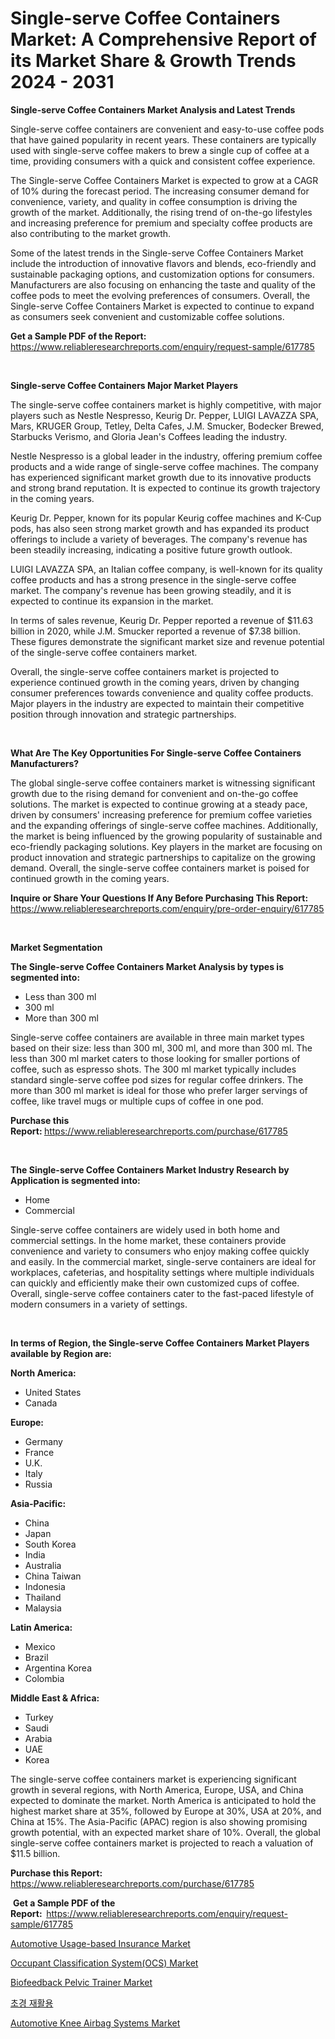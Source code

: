 <p><h1>Single-serve Coffee Containers Market: A Comprehensive Report of its Market Share & Growth Trends 2024 - 2031</h1></p><p><strong>Single-serve Coffee Containers Market Analysis and Latest Trends</strong></p>
<p><p>Single-serve coffee containers are convenient and easy-to-use coffee pods that have gained popularity in recent years. These containers are typically used with single-serve coffee makers to brew a single cup of coffee at a time, providing consumers with a quick and consistent coffee experience. </p><p>The Single-serve Coffee Containers Market is expected to grow at a CAGR of 10% during the forecast period. The increasing consumer demand for convenience, variety, and quality in coffee consumption is driving the growth of the market. Additionally, the rising trend of on-the-go lifestyles and increasing preference for premium and specialty coffee products are also contributing to the market growth.</p><p>Some of the latest trends in the Single-serve Coffee Containers Market include the introduction of innovative flavors and blends, eco-friendly and sustainable packaging options, and customization options for consumers. Manufacturers are also focusing on enhancing the taste and quality of the coffee pods to meet the evolving preferences of consumers. Overall, the Single-serve Coffee Containers Market is expected to continue to expand as consumers seek convenient and customizable coffee solutions.</p></p>
<p><strong>Get a Sample PDF of the Report:&nbsp;</strong> <a href="https://www.reliableresearchreports.com/enquiry/request-sample/617785">https://www.reliableresearchreports.com/enquiry/request-sample/617785</a></p>
<p>&nbsp;</p>
<p><strong>Single-serve Coffee Containers Major Market Players</strong></p>
<p><p>The single-serve coffee containers market is highly competitive, with major players such as Nestle Nespresso, Keurig Dr. Pepper, LUIGI LAVAZZA SPA, Mars, KRUGER Group, Tetley, Delta Cafes, J.M. Smucker, Bodecker Brewed, Starbucks Verismo, and Gloria Jean's Coffees leading the industry.</p><p>Nestle Nespresso is a global leader in the industry, offering premium coffee products and a wide range of single-serve coffee machines. The company has experienced significant market growth due to its innovative products and strong brand reputation. It is expected to continue its growth trajectory in the coming years.</p><p>Keurig Dr. Pepper, known for its popular Keurig coffee machines and K-Cup pods, has also seen strong market growth and has expanded its product offerings to include a variety of beverages. The company's revenue has been steadily increasing, indicating a positive future growth outlook.</p><p>LUIGI LAVAZZA SPA, an Italian coffee company, is well-known for its quality coffee products and has a strong presence in the single-serve coffee market. The company's revenue has been growing steadily, and it is expected to continue its expansion in the market.</p><p>In terms of sales revenue, Keurig Dr. Pepper reported a revenue of $11.63 billion in 2020, while J.M. Smucker reported a revenue of $7.38 billion. These figures demonstrate the significant market size and revenue potential of the single-serve coffee containers market.</p><p>Overall, the single-serve coffee containers market is projected to experience continued growth in the coming years, driven by changing consumer preferences towards convenience and quality coffee products. Major players in the industry are expected to maintain their competitive position through innovation and strategic partnerships.</p></p>
<p>&nbsp;</p>
<p><strong>What Are The Key Opportunities For Single-serve Coffee Containers Manufacturers?</strong></p>
<p><p>The global single-serve coffee containers market is witnessing significant growth due to the rising demand for convenient and on-the-go coffee solutions. The market is expected to continue growing at a steady pace, driven by consumers' increasing preference for premium coffee varieties and the expanding offerings of single-serve coffee machines. Additionally, the market is being influenced by the growing popularity of sustainable and eco-friendly packaging solutions. Key players in the market are focusing on product innovation and strategic partnerships to capitalize on the growing demand. Overall, the single-serve coffee containers market is poised for continued growth in the coming years.</p></p>
<p><strong>Inquire or Share Your Questions If Any Before Purchasing This Report:</strong> <a href="https://www.reliableresearchreports.com/enquiry/pre-order-enquiry/617785">https://www.reliableresearchreports.com/enquiry/pre-order-enquiry/617785</a></p>
<p>&nbsp;</p>
<p><strong>Market Segmentation</strong></p>
<p><strong>The Single-serve Coffee Containers Market Analysis by types is segmented into:</strong></p>
<p><ul><li>Less than 300 ml</li><li>300 ml</li><li>More than 300 ml</li></ul></p>
<p><p>Single-serve coffee containers are available in three main market types based on their size: less than 300 ml, 300 ml, and more than 300 ml. The less than 300 ml market caters to those looking for smaller portions of coffee, such as espresso shots. The 300 ml market typically includes standard single-serve coffee pod sizes for regular coffee drinkers. The more than 300 ml market is ideal for those who prefer larger servings of coffee, like travel mugs or multiple cups of coffee in one pod.</p></p>
<p><strong>Purchase this Report:&nbsp;</strong><a href="https://www.reliableresearchreports.com/purchase/617785">https://www.reliableresearchreports.com/purchase/617785</a></p>
<p>&nbsp;</p>
<p><strong>The Single-serve Coffee Containers Market Industry Research by Application is segmented into:</strong></p>
<p><ul><li>Home</li><li>Commercial</li></ul></p>
<p><p>Single-serve coffee containers are widely used in both home and commercial settings. In the home market, these containers provide convenience and variety to consumers who enjoy making coffee quickly and easily. In the commercial market, single-serve containers are ideal for workplaces, cafeterias, and hospitality settings where multiple individuals can quickly and efficiently make their own customized cups of coffee. Overall, single-serve coffee containers cater to the fast-paced lifestyle of modern consumers in a variety of settings.</p></p>
<p>&nbsp;</p>
<p><strong>In terms of Region, the Single-serve Coffee Containers Market Players available by Region are:</strong></p>
<p>
    <p> <strong> North America: </strong>
        <ul>
            <li>United States</li>
            <li>Canada</li>
        </ul>
        </p> 
    <p> <strong> Europe: </strong>
        <ul>
            <li>Germany</li>
            <li>France</li>
            <li>U.K.</li>
            <li>Italy</li>
            <li>Russia</li>
        </ul>
        </p> 
    <p> <strong> Asia-Pacific: </strong>
        <ul>
            <li>China</li>
            <li>Japan</li>
            <li>South Korea</li>
            <li>India</li>
            <li>Australia</li>
            <li>China Taiwan</li>
            <li>Indonesia</li>
            <li>Thailand</li>
            <li>Malaysia</li>
        </ul>
        </p> 
    <p> <strong> Latin America: </strong>
        <ul>
            <li>Mexico</li>
            <li>Brazil</li>
            <li>Argentina Korea</li>
            <li>Colombia</li>
        </ul>
        </p> 
    <p> <strong> Middle East & Africa: </strong>
        <ul>
            <li>Turkey</li>
            <li>Saudi</li>
            <li>Arabia</li>
            <li>UAE</li>
            <li>Korea</li>
        </ul>
    </p>
    </p>
<p><p>The single-serve coffee containers market is experiencing significant growth in several regions, with North America, Europe, USA, and China expected to dominate the market. North America is anticipated to hold the highest market share at 35%, followed by Europe at 30%, USA at 20%, and China at 15%. The Asia-Pacific (APAC) region is also showing promising growth potential, with an expected market share of 10%. Overall, the global single-serve coffee containers market is projected to reach a valuation of $11.5 billion.</p></p>
<p><strong>Purchase this Report: </strong><a href="https://www.reliableresearchreports.com/purchase/617785">https://www.reliableresearchreports.com/purchase/617785</a></p>
<p>&nbsp;<strong>Get a Sample PDF of the Report:&nbsp;&nbsp;</strong><a href="https://www.reliableresearchreports.com/enquiry/request-sample/617785">https://www.reliableresearchreports.com/enquiry/request-sample/617785</a></p>
<p><strong></strong></p>
<p><p><a href="https://fuschia-pecorino-a6d.notion.site/Automotive-Usage-based-Insurance-Market-Size-Global-Industry-Overview-Market-Segmentation-and-Fore-934d96c81b1f447a97f3db6816aa4dfa">Automotive Usage-based Insurance Market</a></p><p><a href="https://changeable-paste-463.notion.site/Occupant-Classification-System-OCS-Market-Size-and-Growth-Market-Segmentation-Regional-and-Countr-2a092cedc16648a7a926fc99af41faed">Occupant Classification System(OCS) Market</a></p><p><a href="https://view.publitas.com/reportprime-1/biofeedback-pelvic-trainer-market-analysis-examines-its-scope-on-growth-opportunities-and-forecasted-trends-spanning-from-2024-to-2031/">Biofeedback Pelvic Trainer Market</a></p><p><a href="https://medium.com/@stevecormier0978/%ED%83%84%ED%99%94%EB%AC%BC-%EC%9E%AC%ED%99%9C%EC%9A%A9-%EC%8B%9C%EC%9E%A5-%EB%8F%99%ED%96%A5-%EB%B0%8F-%EC%8B%9C%EC%9E%A5-%EB%B6%84%EC%84%9D%EC%9D%80-2024-2031%EB%85%84%EA%B9%8C%EC%A7%80-%EC%98%88%EC%B8%A1%EB%90%A9%EB%8B%88%EB%8B%A4-a8009240e713">초경 재활용</a></p><p><a href="https://view.publitas.com/reportprime-1/automotive-knee-airbag-systems-market-offer-valuable-insights-into-market-size-market-share-market-trends-and-projections-spanning-from-2024-to-2031/">Automotive Knee Airbag Systems Market</a></p></p>